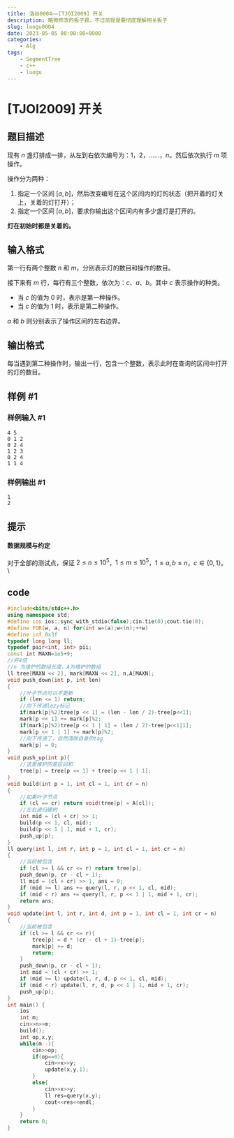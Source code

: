 ```yaml
---
title: 洛谷0004——[TJOI2009] 开关
description: 略微修改的板子题，不过前提是要彻底理解相关板子
slug: luogu0004
date: 2023-05-05 00:00:00+0000
categories:
    - Alg
tags:
    - SegmentTree
    - c++
    - luogu
---
```

# [TJOI2009] 开关

## 题目描述

现有 $n$ 盏灯排成一排，从左到右依次编号为：$1$，$2$，……，$n$。然后依次执行 $m$ 项操作。

操作分为两种：

1. 指定一个区间 $[a,b]$，然后改变编号在这个区间内的灯的状态（把开着的灯关上，关着的灯打开）；
2. 指定一个区间 $[a,b]$，要求你输出这个区间内有多少盏灯是打开的。

**灯在初始时都是关着的。**

## 输入格式

第一行有两个整数 $n$ 和 $m$，分别表示灯的数目和操作的数目。

接下来有 $m$ 行，每行有三个整数，依次为：$c$、$a$、$b$。其中 $c$ 表示操作的种类。

- 当 $c$ 的值为 $0$ 时，表示是第一种操作。
- 当 $c$ 的值为 $1$ 时，表示是第二种操作。

$a$ 和 $b$ 则分别表示了操作区间的左右边界。

## 输出格式

每当遇到第二种操作时，输出一行，包含一个整数，表示此时在查询的区间中打开的灯的数目。

## 样例 #1

### 样例输入 #1

```
4 5
0 1 2
0 2 4
1 2 3
0 2 4
1 1 4
```

### 样例输出 #1

```
1
2
```

## 提示

#### 数据规模与约定

对于全部的测试点，保证 $2\le n\le 10^5$，$1\le m\le 10^5$，$1\le a,b\le n$，$c\in\{0,1\}$。\

## code
```cpp
#include<bits/stdc++.h>
using namespace std;
#define ios ios::sync_with_stdio(false);cin.tie(0);cout.tie(0);
#define FOR(w, a, n) for(int w=(a);w<(n);++w)
#define inf 0x3f
typedef long long ll;
typedef pair<int, int> pii;
const int MAXN=1e5+9;
//开4倍
//n 为维护的数组长度，A为维护的数组
ll tree[MAXN << 2], mark[MAXN << 2], n,A[MAXN];
void push_down(int p, int len)
{
    //叶子节点可以不更新
    if (len <= 1) return;
    //向下传递lazy标记
    if(mark[p]%2)tree[p << 1] = (len - len / 2)-tree[p<<1];
    mark[p << 1] += mark[p]%2;
    if(mark[p]%2)tree[p << 1 | 1] = (len / 2)-tree[p<<1|1];
    mark[p << 1 | 1] += mark[p]%2;
    //向下传递了，自然清除自身的tag
    mark[p] = 0;
}
void push_up(int p){
    //这里维护的是区间和
    tree[p] = tree[p << 1] + tree[p << 1 | 1];
}
void build(int p = 1, int cl = 1, int cr = n)
{
    //如果叶子节点
    if (cl == cr) return void(tree[p] = A[cl]);
    //左右递归建树
    int mid = (cl + cr) >> 1;
    build(p << 1, cl, mid);
    build(p << 1 | 1, mid + 1, cr);
    push_up(p);
}
ll query(int l, int r, int p = 1, int cl = 1, int cr = n)
{
    //当前被包含
    if (cl >= l && cr <= r) return tree[p];
    push_down(p, cr - cl + 1);
    ll mid = (cl + cr) >> 1, ans = 0;
    if (mid >= l) ans += query(l, r, p << 1, cl, mid);
    if (mid < r) ans += query(l, r, p << 1 | 1, mid + 1, cr);
    return ans;
}
void update(int l, int r, int d, int p = 1, int cl = 1, int cr = n)
{
    //当前被包含
    if (cl >= l && cr <= r){
        tree[p] = d * (cr - cl + 1)-tree[p];
        mark[p] += d;
        return;
    }
    push_down(p, cr - cl + 1);
    int mid = (cl + cr) >> 1;
    if (mid >= l) update(l, r, d, p << 1, cl, mid);
    if (mid < r) update(l, r, d, p << 1 | 1, mid + 1, cr);
    push_up(p);
}
int main() {
    ios
    int m;
    cin>>n>>m;
    build();
    int op,x,y;
    while(m--){
        cin>>op;
        if(op==0){
            cin>>x>>y;
            update(x,y,1);
        }
        else{
            cin>>x>>y;
            ll res=query(x,y);
            cout<<res<<endl;
        }
    }
    return 0;
}
```
